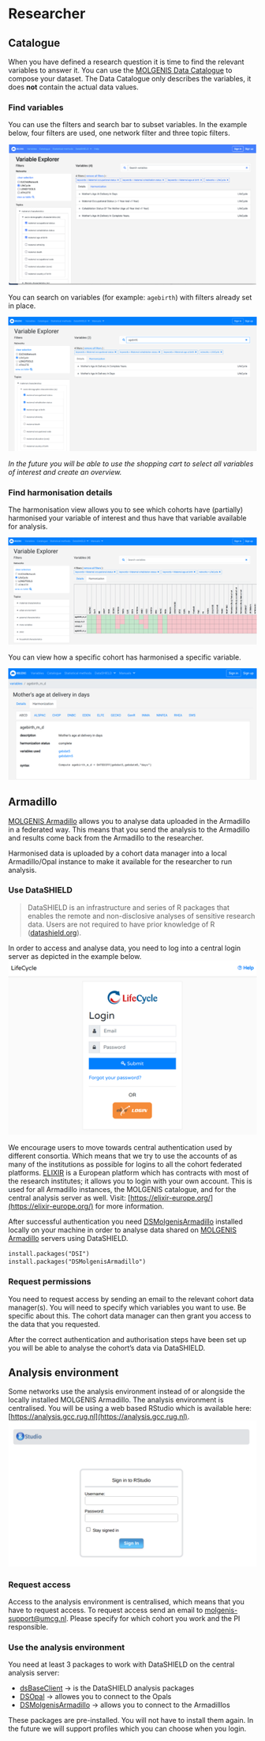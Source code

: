 # Researcher

## Catalogue
When you have defined a research question it is time to find the relevant variables to answer it. You can use the [MOLGENIS Data Catalogue](https://data-catalogue.molgeniscloud.org/catalogue/catalogue/#/explorer/details) to compose your dataset. The Data Catalogue only describes the variables, it does **not** contain the actual data values.
### Find variables
You can use the filters and search bar to subset variables. In the example below, four filters are used, one network filter and three topic filters.

![Variable explorer filters](img/cat-var-explorer-1.png)

You can search on variables (for example: `agebirth`) with filters already set in place.

![Variable explorer search](img/cat_search-variables.png)

*In the future you will be able to use the shopping cart to select all variables of interest and create an overview.*


### Find harmonisation details
The harmonisation view allows you to see which cohorts have (partially) harmonised your variable of interest and thus have that variable available for analysis.

![Variable explorer harmonisation specifications](img/cat_harmonisation-specifications.png)

You can view how a specific cohort has harmonised a specific variable.

![Variable explorer cohort harmonisation specification](img/cat_cohort-harmonised-variable.png)

## Armadillo
[MOLGENIS Armadillo](https://github.com/molgenis/molgenis-r-armadillo) allows you to analyse data uploaded in the Armadillo in a federated way. This means that you send the analysis to the Armadillo and results come back from the Armadillo to the researcher.

Harmonised data is uploaded by a cohort data manager into a local Armadillo/Opal instance to make it available for the researcher to run analysis.

### Use DataSHIELD
> DataSHIELD is an infrastructure and series of R packages that enables the remote and non-disclosive analyses of sensitive research data. Users are not required to have prior knowledge of R ([datashield.org](https://www.datashield.org/)).

In order to access and analyse data, you need to log into a central login server as depicted in the example below.
![Armadillo LifeCycle Authentication](img/cat_armadillo-lifecycle-login.png)

We encourage users to move towards central authentication used by different consortia. Which means that we try to use the accounts of as many of the institutions as possible for logins to all the cohort federated platforms. [ELIXIR](https://elixir-europe.org/) is a European platform which has contracts with most of the research institutes; it allows you to login with your own account. This is used for all Armadillo instances, the MOLGENIS catalogue, and for the central analysis server as well. Visit: [https://elixir-europe.org/](https://elixir-europe.org/) for more information.

After successful authentication you need [DSMolgenisArmadillo](https://molgenis.github.io/molgenis-r-datashield/) installed locally on your machine in order to analyse data shared on [MOLGENIS Armadillo](https://github.com/molgenis/molgenis-service-armadillo) servers using DataSHIELD.

    install.packages("DSI")
    install.packages("DSMolgenisArmadillo")

### Request permissions
You need to request access by sending an email to the relevant cohort data manager(s). You will need to specify which variables you want to use. Be specific about this. The cohort data manager can then grant you access to the data that you requested.

After the correct authentication and authorisation steps have been set up you will be able to analyse the cohort’s data via DataSHIELD.

## Analysis environment

Some networks use the analysis environment instead of or alongside the locally installed MOLGENIS Armadillo. The analysis environment is centralised. You will be using a web based RStudio which is available here: [https://analysis.gcc.rug.nl](https://analysis.gcc.rug.nl).
![Rstudio analysis envirioment login](img/cat_rstudio-login.png)
### Request access
Access to the analysis environment is centralised, which means that you have to request access. To request access send an email to [molgenis-support@umcg.nl](mailto:molgenis-support@umcg.nl). Please specify for which cohort you work and the PI responsible.
### Use the analysis environment
You need at least 3 packages to work with DataSHIELD on the central analysis server:
- [dsBaseClient](https://github.com/datashield/dsBaseClient) → is the DataSHIELD analysis packages
- [DSOpal](https://github.com/datashield/DSOpal) → allowes you to connect to the Opals
- [DSMolgenisArmadillo](https://cran.r-project.org/web/packages/DSMolgenisArmadillo/index.html) → allows you to connect to the Armadilllos

These packages are pre-installed. You will not have to install them again. In the future we will support profiles which you can choose when you login.
